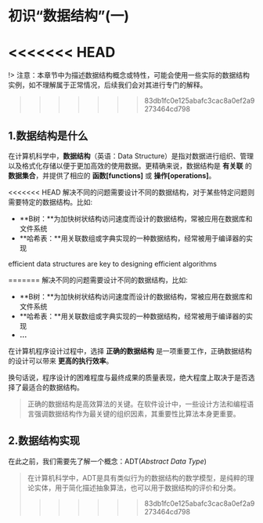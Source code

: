 # 初识“数据结构”(一)

<<<<<<< HEAD
=======
!> 注意：本章节中为描述数据结构概念或特性，可能会使用一些实际的数据结构实例，如不理解属于正常情况，后续我们会对其进行专门的解释。

>>>>>>> 83db1fc0e125abafc3cac8a0ef2a9273464cd798
## 1.数据结构是什么

在计算机科学中，**数据结构**（英语：Data Structure）是指对数据进行组织、管理以及格式化存储以便于更加高效的使用数据。更精确来说，数据结构是 **有关联** 的 **数据集合**，并提供了相应的 **函数[functions]** 或 **操作[operations]**。

<<<<<<< HEAD
解决不同的问题需要设计不同的数据结构，对于某些特定问题则需要特定的数据结构。比如:

*   **B树：**为加快树状结构访问速度而设计的数据结构，常被应用在数据库和文件系统
*   **哈希表：**用关联数组或字典实现的一种数据结构，经常被用于编译器的实现

efficient data structures are key to designing efficient algorithms

=======
解决不同的问题需要设计不同的数据结构，比如:

*   **B树：**为加快树状结构访问速度而设计的数据结构，常被应用在数据库和文件系统
*   **哈希表：**用关联数组或字典实现的一种数据结构，经常被用于编译器的实现
*   **...**

在计算机程序设计过程中，选择 **正确的数据结构** 是一项重要工作，正确数据结构的设计可以带来 **更高的执行效率**。

换句话说，程序设计的困难程度与最终成果的质量表现，绝大程度上取决于是否选择了最适合的数据结构。

>   正确的数据结构是高效算法的关键。在软件设计中，一些设计方法和编程语言强调数据结构作为最关键的组织因素，其重要性比算法本身更重要。



## 2.数据结构实现

在此之前，我们需要先了解一个概念：ADT(*Abstract Data Type*)

>   在计算机科学中，ADT是具有类似行为的数据结构的数学模型，是纯粹的理论实体，用于简化描述抽象算法，也可以用于数据结构的评价和分类。
>>>>>>> 83db1fc0e125abafc3cac8a0ef2a9273464cd798
